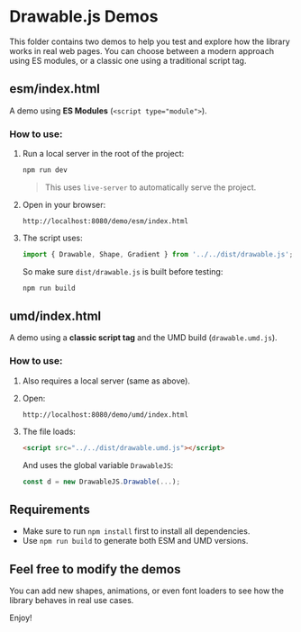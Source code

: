 # Drawable.js Demos

This folder contains two demos to help you test and explore how the library works in real web pages. You can choose between a modern approach using ES modules, or a classic one using a traditional script tag.

## esm/index.html
A demo using **ES Modules** (`<script type="module">`).

### How to use:
1. Run a local server in the root of the project:
   ```bash
   npm run dev
   ```
   > This uses `live-server` to automatically serve the project.

2. Open in your browser:
   ```
   http://localhost:8080/demo/esm/index.html
   ```

3. The script uses:
   ```js
   import { Drawable, Shape, Gradient } from '../../dist/drawable.js';
   ```
   So make sure `dist/drawable.js` is built before testing:
   ```bash
   npm run build
   ```

## umd/index.html
A demo using a **classic script tag** and the UMD build (`drawable.umd.js`).

### How to use:
1. Also requires a local server (same as above).
2. Open:
   ```
   http://localhost:8080/demo/umd/index.html
   ```

3. The file loads:
   ```html
   <script src="../../dist/drawable.umd.js"></script>
   ```
   And uses the global variable `DrawableJS`:
   ```js
   const d = new DrawableJS.Drawable(...);
   ```

## Requirements
- Make sure to run `npm install` first to install all dependencies.
- Use `npm run build` to generate both ESM and UMD versions.

## Feel free to modify the demos
You can add new shapes, animations, or even font loaders to see how the library behaves in real use cases.

Enjoy!
